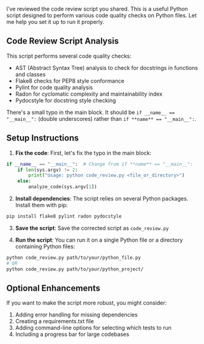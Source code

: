 I've reviewed the code review script you shared. This is a useful Python script designed to perform various code quality
checks on Python files. Let me help you set it up to run it properly.

## Code Review Script Analysis

This script performs several code quality checks:

- AST (Abstract Syntax Tree) analysis to check for docstrings in functions and classes
- Flake8 checks for PEP8 style conformance
- Pylint for code quality analysis
- Radon for cyclomatic complexity and maintainability index
- Pydocstyle for docstring style checking

There's a small typo in the main block. It should be `if __name__ == "__main__":` (double underscores) rather
than `if **name** == "__main__":`.

## Setup Instructions

1. **Fix the code**: First, let's fix the typo in the main block:

```python
if __name__ == "__main__":  # Change from if **name** == "__main__":
    if len(sys.argv) != 2:
        print("Usage: python code_review.py <file_or_directory>")
    else:
        analyze_code(sys.argv[1])
```

2. **Install dependencies**: The script relies on several Python packages. Install them with pip:

```bash
pip install flake8 pylint radon pydocstyle
```

3. **Save the script**: Save the corrected script as `code_review.py`

4. **Run the script**: You can run it on a single Python file or a directory containing Python files:

```bash
python code_review.py path/to/your/python_file.py
# OR
python code_review.py path/to/your/python_project/
```

## Optional Enhancements

If you want to make the script more robust, you might consider:

1. Adding error handling for missing dependencies
2. Creating a requirements.txt file
3. Adding command-line options for selecting which tests to run
4. Including a progress bar for large codebases
